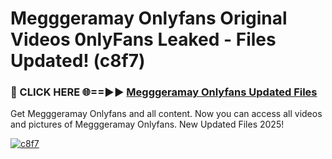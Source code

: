 # Megggeramay Onlyfans Original Videos 0nlyFans Leaked - Files Updated! (c8f7)

<h3>🔴 CLICK HERE 🌐==►► <a href="https://tinyurl.com/ehrbuxhb" rel="nofollow">Megggeramay Onlyfans Updated Files</a></h3>

Get Megggeramay Onlyfans and all content. Now you can access all videos and pictures of Megggeramay Onlyfans. New Updated Files 2025!

[![c8f7](https://i.imgur.com/lVYEuWS.gif)](https://tinyurl.com/ehrbuxhb)
